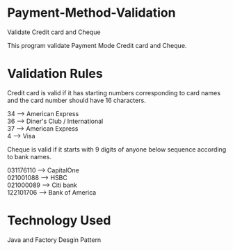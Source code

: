 # Payment-Method-Validation
Validate Credit card and Cheque

This program validate Payment Mode Credit card and Cheque.

# Validation Rules

Credit card is valid if it has starting numbers corresponding to card names and the card number should have 16 characters.

34 --> American Express <br />
36 --> Diner's Club / International<br />
37 --> American Express<br />
4  --> Visa<br />

Cheque is valid if it starts with 9 digits of anyone below sequence according to bank names.

031176110 --> CapitalOne<br />
021001088 --> HSBC<br />
021000089 --> Citi bank<br />
122101706 --> Bank of America<br />

# Technology Used 
Java and Factory Desgin Pattern
